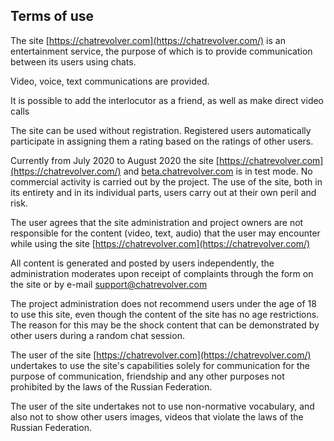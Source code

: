 ## Terms of use

The site [https://chatrevolver.com](https://chatrevolver.com/) is an entertainment service, the purpose of which is to provide communication between its users using chats.

Video, voice, text communications are provided.

It is possible to add the interlocutor as a friend, as well as make direct video calls

The site can be used without registration. Registered users automatically participate in assigning them a rating based on the ratings of other users.

Currently from July 2020 to August 2020 the site [https://chatrevolver.com](https://chatrevolver.com/) and [beta.chatrevolver.com](https://beta.chatrevolver.com/) is in test mode. No commercial activity is carried out by the project. The use of the site, both in its entirety and in its individual parts, users carry out at their own peril and risk.

The user agrees that the site administration and project owners are not responsible for the content (video, text, audio) that the user may encounter while using the site [https://chatrevolver.com](https://chatrevolver.com/)

All content is generated and posted by users independently, the administration moderates upon receipt of complaints through the form on the site or by e-mail support@chatrevolver.com

The project administration does not recommend users under the age of 18 to use this site, even though the content of the site has no age restrictions. The reason for this may be the shock content that can be demonstrated by other users during a random chat session.

The user of the site [https://chatrevolver.com](https://chatrevolver.com/) undertakes to use the site's capabilities solely for communication for the purpose of communication, friendship and any other purposes not prohibited by the laws of the Russian Federation.

The user of the site undertakes not to use non-normative vocabulary, and also not to show other users images, videos that violate the laws of the Russian Federation.
